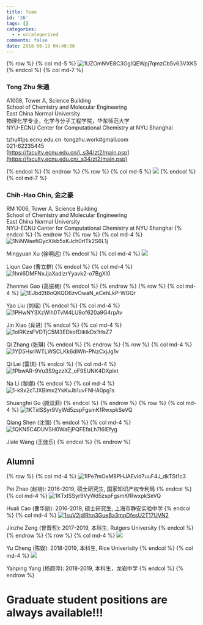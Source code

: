 ```yaml
---
title: Team
id: '26'
tags: []
categories:
  - - uncategorized
comments: false
date: 2018-06-19 04:48:56
---
```

{% row %}
{% col md-5 %}
![1UZOmNVE8C3GgIQEWpj7qmzCb5v63VXK5](https://api.njzjz.win/1UZOmNVE8C3GgIQEWpj7qmzCb5v63VXK5)
{% endcol %}
{% col md-7 %}
### Tong Zhu 朱通

A1008, Tower A, Science Building  
School of Chemistry and Molecular Engineering  
East China Normal University  
物理化学专业，化学与分子工程学院，华东师范大学  
NYU-ECNU Center for Computational Chemistry at NYU Shanghai

tzhu#lps.ecnu.edu.cn  tongzhu.work#gmail.com           
021-62235445  
[https://faculty.ecnu.edu.cn/\_s34/zt2/main.psp](https://faculty.ecnu.edu.cn/_s34/zt2/main.psp)  

{% endcol %}
{% endrow %}
{% row %}
{% col md-5 %}
![](https://api.njzjz.win/16AL1iJyBQljZ9R6afnOrj-KlObHonsfa)
{% endcol %}
{% col md-7 %}
### Chih-Hao Chin[,](http://computchem.cn/wp-content/uploads/2019/04/CV_%E9%87%91%E4%B9%8B%E8%B1%AA.pdf) 金之豪

RM 1006, Tower A, Science Building  
School of Chemistry and Molecular Engineering  
East China Normal University  
NYU-ECNU Center for Computational Chemistry at NYU Shanghai
{% endcol %}
{% endrow %}
{% row %}
{% col md-4 %}
![1NiNWaefiGycXikb5xKJch0rlTk2S6L1j](https://api.njzjz.win/1NiNWaefiGycXikb5xKJch0rlTk2S6L1j)

Mingyuan Xu (徐明远)
{% endcol %}
{% col md-4 %}
![](https://api.njzjz.win/1CtlJtEwRCF9EWutlAjIJkLGuX-gfeZsk)

Liqun Cao (曹立群)
{% endcol %}
{% col md-4 %}
![1hnl6DMFNxJjaXadizrYyavk2-o7BgXl0](https://api.njzjz.win/1hnl6DMFNxJjaXadizrYyavk2-o7BgXl0)

Zhenmei Gao (高振梅)
{% endcol %}
{% endrow %}
{% row %}
{% col md-4 %}
![1EJbd2t8oQKQD6zvOwaN_eCehLkP-WGQr](https://api.njzjz.win/1EJbd2t8oQKQD6zvOwaN_eCehLkP-WGQr)

Yao Liu (刘瑶)
{% endcol %}
{% col md-4 %}
![1PHwNY3XzWih0TvM4LU9of620a9G4rpAv](https://api.njzjz.win/1PHwNY3XzWih0TvM4LU9of620a9G4rpAv)

Jin Xiao (肖进)
{% endcol %}
{% col md-4 %}
![1olRKzsFVDTjC5M3EDkofDiklkDx1HsZ7](https://api.njzjz.win/1olRKzsFVDTjC5M3EDkofDiklkDx1HsZ7)

Qi Zhang (张琪)
{% endcol %}
{% endrow %}
{% row %}
{% col md-4 %}
![1YD5HsrIWTLWSCLKk6dIWh-PNzCxjJg1v](https://api.njzjz.win/1YD5HsrIWTLWSCLKk6dIWh-PNzCxjJg1v)

Qi Lei (雷琪)
{% endcol %}
{% col md-4 %}
![1PbwAR-9Vu3S9gzzXZ_oF9EUNK4DXplxt](https://api.njzjz.win/1PbwAR-9Vu3S9gzzXZ_oF9EUNK4DXplxt)

Na Li (黎娜)
{% endcol %}
{% col md-4 %}
![1-k9x2cTJXBlmx2YkKvJb1uvFNHA0pg1s](https://api.njzjz.win/1-k9x2cTJXBlmx2YkKvJb1uvFNHA0pg1s)

Shuangfei Gu (顾双菲)
{% endcol %}
{% endrow %}
{% row %}
{% col md-4 %}
![1KTxISSyr9VyWd5zspFgsmKfRwxpkSeVQ](https://api.njzjz.win/1KTxISSyr9VyWd5zspFgsmKfRwxpkSeVQ)

Qiang Shen (沈强)
{% endcol %}
{% col md-4 %}
![1QKN5C4DUVSH0WaEjPQFEfaLh7I6lEfyg](https://api.njzjz.win/1QKN5C4DUVSH0WaEjPQFEfaLh7I6lEfyg)

Jiale Wang (王佳乐)
{% endcol %}
{% endrow %}

## Alumni
{% row %}
{% col md-4 %}
![1lPe7mOxM8PHJAEvld7uuF4J_dkTSt1c3](https://api.njzjz.win/1lPe7mOxM8PHJAEvld7uuF4J_dkTSt1c3)

Pei Zhao (赵培): 2016-2019, 硕士研究生, 国家知识产权专利局
{% endcol %}
{% col md-4 %}
![1KTxISSyr9VyWd5zspFgsmKfRwxpkSeVQ](https://api.njzjz.win/1KTxISSyr9VyWd5zspFgsmKfRwxpkSeVQ)

Huali Cao (曹华丽): 2016-2019, 硕士研究生, 上海市静安实验中学
{% endcol %}
{% col md-4 %}
[![1suV2jdlRhn3GueBa3mpDfesU2T17UVN2](https://api.njzjz.win/1suV2jdlRhn3GueBa3mpDfesU2T17UVN2)](https://cv.njzjz.win)

Jinzhe Zeng (曾晋哲): 2017-2019, 本科生, Rutgers University
{% endcol %}
{% endrow %}
{% row %}
{% col md-4 %}
![](https://api.njzjz.win/15rZsxBua1-R10l0rWyGt8t1WUEcDrTEG)

Yu Cheng (陈娱): 2018-2019, 本科生, Rice Univerisity
{% endcol %}
{% col md-4 %}
![](https://api.njzjz.win/17f_SIunxWmJRSdVXScHxAaNfNMis8xQ3)

Yanping Yang (杨颜萍): 2018-2019, 本科生，龙岩中学
{% endcol %}
{% endrow %}
# Graduate student positions are always available!!!
